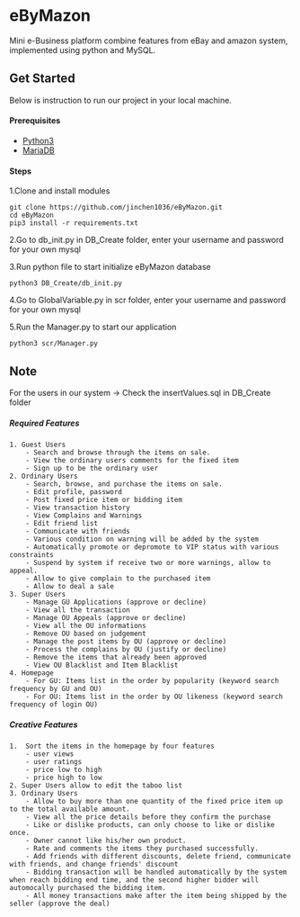 # eByMazon
Mini e-Business platform combine features from eBay and amazon system, implemented using python and MySQL.



## Get Started
Below is instruction to run our project in your local machine. 

#### Prerequisites
- [Python3](https://www.python.org/downloads/)
- [MariaDB](https://mariadb.org/)

#### Steps
1.Clone and install modules
```
git clone https://github.com/jinchen1036/eByMazon.git
cd eByMazon
pip3 install -r requirements.txt
```

2.Go to db_init.py in DB_Create folder, enter your username and password for your own mysql

3.Run python file to start initialize eByMazon database
```
python3 DB_Create/db_init.py
```

4.Go to GlobalVariable.py in scr folder, enter your username and password for your own mysql

5.Run the Manager.py to start our application
```
python3 scr/Manager.py
```

## Note
For the users in our system -> Check the insertValues.sql in DB_Create folder 

##### Required Features
    1. Guest Users
        - Search and browse through the items on sale.
        - View the ordinary users comments for the fixed item
        - Sign up to be the ordinary user
    2. Ordinary Users
        - Search, browse, and purchase the items on sale.
        - Edit profile, password
        - Post fixed price item or bidding item
        - View transaction history
        - View Complains and Warnings
        - Edit friend list
        - Communicate with friends
        - Various condition on warning will be added by the system
        - Automatically promote or depromote to VIP status with various constraints
        - Suspend by system if receive two or more warnings, allow to appeal.
        - Allow to give complain to the purchased item
        - Allow to deal a sale
    3. Super Users
        - Manage GU Applications (approve or decline)
        - View all the transaction
        - Manage OU Appeals (approve or decline)
        - View all the OU informations
        - Remove OU based on judgement
        - Manage the post items by OU (approve or decline)
        - Process the complains by OU (justify or decline) 
        - Remove the items that already been approved
        - View OU Blacklist and Item Blacklist
    4. Homepage
        - For GU: Items list in the order by popularity (keyword search frequency by GU and OU) 
        - For OU: Items list in the order by OU likeness (keyword search frequency of login OU)
        
##### Creative Features
    1.  Sort the items in the homepage by four features
        - user views
        - user ratings 
        - price low to high 
        - price high to low 
    2. Super Users allow to edit the taboo list
    3. Ordinary Users
        - Allow to buy more than one quantity of the fixed price item up to the total available amount.
        - View all the price details before they confirm the purchase 
        - Like or dislike products, can only choose to like or dislike once. 
        - Owner cannot like his/her own product.
        - Rate and comments the items they purchased successfully.
        - Add friends with different discounts, delete friend, communicate with friends, and change friends' discount
        - Bidding transaction will be handled automatically by the system when reach bidding end time, and the second higher bidder will automocally purchased the bidding item.
        - All money transactions make after the item being shipped by the seller (approve the deal)  
    


